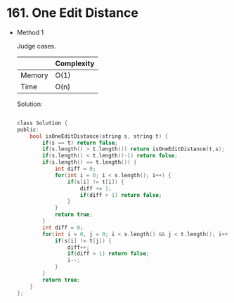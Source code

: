 # 161. One Edit Distance 
- Method 1

    Judge cases.

    | |   Complexity  |
    | ----------- | ----------- | 
    |  Memory     | O(1) | 
    |      Time       |  O(n) | 


    Solution:

    ``` h

    class Solution {
    public:
        bool isOneEditDistance(string s, string t) {
            if(s == t) return false;
            if(s.length() > t.length()) return isOneEditDistance(t,s);
            if(s.length() < t.length()-1) return false;
            if(s.length() == t.length()) {
                int diff = 0;
                for(int i = 0; i < s.length(); i++) {
                    if(s[i] != t[i]) {
                        diff += 1;
                        if(diff > 1) return false;
                    }
                }
                return true;
            }
            int diff = 0;
            for(int i = 0, j = 0; i < s.length() && j < t.length(); i++, j++) {
                if(s[i] != t[j]) {
                    diff++;
                    if(diff > 1) return false;
                    i--;
                }
            }
            return true;
        }
    };

    ```

<!-- - Method 2

    This is another method.

    | |   Complexity  |
    | ----------- | ----------- | 
    |  Memory     | O(n) | 
    |      Time       |  O(n) | 


    Solution:

    ``` h



    ```

- Additional Knowledge:
       
    Here are some additional knowledge.



<br> -->